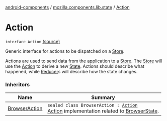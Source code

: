 [android-components](../index.md) / [mozilla.components.lib.state](index.md) / [Action](./-action.md)

# Action

`interface Action` [(source)](https://github.com/mozilla-mobile/android-components/blob/master/components/lib/state/src/main/java/mozilla/components/lib/state/Action.kt#L14)

Generic interface for actions to be dispatched on a [Store](-store/index.md).

Actions are used to send data from the application to a [Store](-store/index.md). The [Store](-store/index.md) will use the [Action](./-action.md) to
derive a new [State](-state.md). Actions should describe what happened, while [Reducer](-reducer.md)s will describe how the
state changes.

### Inheritors

| Name | Summary |
|---|---|
| [BrowserAction](../mozilla.components.browser.state.action/-browser-action.md) | `sealed class BrowserAction : `[`Action`](./-action.md)<br>[Action](./-action.md) implementation related to [BrowserState](../mozilla.components.browser.state.state/-browser-state/index.md). |
